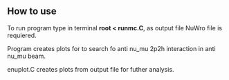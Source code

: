 ## How to use 
To run program type in terminal **root < runmc.C**, as output file NuWro file is requiered. 

Program creates plots for to search fo anti nu_mu 2p2h interaction in anti nu_mu beam. <br/>

enuplot.C creates plots from output file for futher analysis. <br/>
